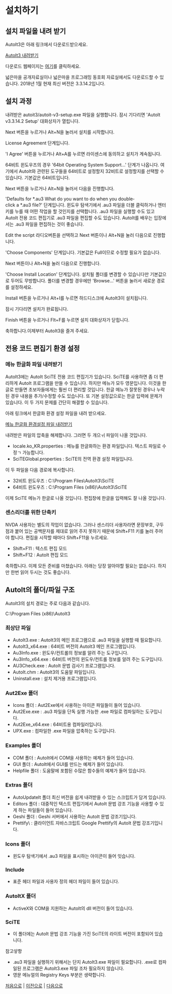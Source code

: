 ﻿# 설치하기

## 설치 파일을 내려 받기

AutoIt3은 아래 링크에서 다운로드받으세요.

[AutoIt3 내려받기](https://www.autoitscript.com/files/autoit3/autoit-v3-setup.exe)

다운로드 웹페이지는 [여기](https://www.autoitscript.com/site/autoit/downloads/)를 클릭하세요.

넓은마을 공개자료실이나 넓은마을 프로그래밍 동호회 자료실에서도 다운로드할 수 있습니다. 2018년 1월 현재 최신 버전은 3.3.14.2입니다.

## 설치 과정

내려받은 autoit3/autoit-v3-setup.exe 파일을 실행합니다. 잠시 기다리면 'AutoIt v3.3.14.2 Setup' 대화상자가 열립니다.

Next 버튼을 누르거나 Alt+N을 눌러서 설치를 시작합니다.

License Agreement 단계입니다. 

'I Agree' 버튼을 누르거나 Alt+A를 누르면 라이센스에 동의하고 설치가 계속됩니다.

64비트 윈도우즈의 경우 '64­bit Operating System Support...' 단계가 나옵니다. 여기에서 AutoIt와 관련된 도구들을 64비트로 설정할지 32비트로 설정할지를 선택할 수 있습니다. 기본값은 64비트입니다.

Next 버튼을 누르거나 Alt+N을 눌러서 다음을 진행합니다.

'Defaults for *.au3 What do you want to do when you double­click a *.au3 file?' 단계입니다. 윈도우 탐색기에서 .au3 파일을 더블 클릭하거나 엔터키를 누를 때 어떤 작업을 할 것인지를 선택합니다. .au3 파일을 실행할 수도 있고 AutoIt 전용 코드 편집기로 .au3 파일을 편집할 수도 있습니다. AutoIt를 배우는 입장에서는 .au3 파일을 편집하는 것이 좋습니다.

Edit the script 라디오버튼을 선택하고 Next 버튼이나 Alt+N을 눌러 다음으로 진행합니다.

'Choose Components' 단계입니다. 기본값은 Full이므로 수정할 필요가 없습니다.

Next 버튼이나 Alt+N을 눌러 다음으로 진행합니다.

'Choose Install Location' 단계입니다. 설치될 폴더를 변경할 수 있습니다만 기본값으로 두어도 무방합니다. 폴더를 변경할 경우에만 'Browse...' 버튼을 눌러서 새로운 경로를 설정하세요.

Install 버튼을 누르거나 Alt+I를 누르면 하드디스크에 AutoIt3이 설치됩니다.

잠시 기다리면 설치가 완료됩니다.

Finish  버튼을 누르거나 Flt+F를 누르면 설치 대화상자가 닫힙니다. 

축하합니다.이제부터 AutoIt3을 즐겨 주세요.

## 전용 코드 편집기 환경 설정

### 메뉴 한글화 파일 내려받기

AutoIt3에는 AutoIt SciTE 전용 코드 편집기가 있습니다. SciTE를 사용하면 좀 더 편리하게 AutoIt 프로그램을 만들 수 있습니다. 하지만 메뉴가 모두 영문입니다. 이것을 한글로 만들면 초보자들에게는 훨씬 더 편리할 것입니다. 한글 메뉴가 잘못된 경우나 누락된 경우 내용을 추가/수정할 수도 있습니다. 또 기본 설정값으로는 한글 입력에 문제가 있습니다. 이 두 가지 문제를 간단히 해결할 수 있습니다.

아래 링크에서 한글화 환경 설정 파일을 내려 받으세요.

[메뉴 한글화 환경설정 파일 내려받기](https://raw.githubusercontent.com/rtint/amfb/master/1-outline/SciTE_Korean.zip)

내려받은 파일의 압축을 해제합니다. 그러면 두 개으ㅟ 파일이 나올 것입니다.

- locale.ko_KR.properties	 : 메뉴를 한글화하는 환경 파일입니다. 텍스트 파일로 수정ㄱ 가능합니다.
- SciTEGlobal.properties : SciTE의 전역 환경 설정 파일입니다.

이 두 파일을 다음 경로에 복사합니다.

- 32비트 윈도우즈 : C:\Program Files\AutoIt3\SciTE
- 64비트 윈도우즈 : C:\Program Files (x86)\AutoIt3\SciTE

이제 SciTE 메뉴가 한글로 나올 것입니다. 편집창에 한글을 입력해도 잘 나올 것입니다.

### 센스리더를 위한 단축키

NVDA 사용자는 별도의 작업이 없습니다. 그러나 센스리더 사용자라면 문장부호, 구두점과 붙어 있는 공백문자를 제대로 읽어 주지 못하기 때문에 Shift+F11 키를 눌러 주어야 합니다. 편집을 시작할 때마다 Shift+F11을 누르세요.

- Shift+F11 : 텍스트 편집 모드
- Shift+F12 : AutoIt 편집 모드

축하합니다. 이제 모든 준비를 마쳤습니다. 아래는 당장 알아야할 필요는 없습니다. 하지만 한번 읽어 두시는 것도 좋습니다.

## AutoIt의 폴더/파일 구조

AutoIt3의 설치 경로는 주로 다음과 같습니다.

C:\Program Files (x86)\AutoIt3

### 최상단 파일

- AutoIt3.exe : AutoIt3의 메인 프로그램으로 .au3 파일을 실행할 때 필요합니다.
- AutoIt3_x64.exe : 64비트 버전의 AutoIt3 메인 프로그램입니다.
- Au3Info.exe : 윈도우/컨트롤의 정보를 알려 주는 도구입니다.
- Au3Info_x64.exe : 64비트 버전의 윈도우/컨트롤 정보를 알려 주는 도구입니다.
- AU3Check.exe : AutoIt 문법 검사기 프로그램입니다.
- AutoIt.chm : AutoIt3의 도움말 파일입니다.
- Uninstall.exe : 설치 제거용 프로그램입니다.

### Aut2Exe 폴더

- Icons 폴더 : Aut2Exe에서 사용하는 아이콘 파일들이 들어 있습니다.
- Aut2Exe.exe : .au3 파일을 단독 실행 가능한 .exe 파일로 컴파일하는 도구입니다.
- Aut2Exe_x64.exe : 64비트용 컴파일러입니다.
- UPX.exe : 컴파일한 .exe 파일을 압축하는 도구입니다.

### Examples 폴더

- COM 폴더 : AutoIt에서 COM을 사용하는 예제가 들어 있습니다.
- GUI 폴더 : AutoIt에서 GUI를 만드는 예제가 들어 있습니다.
- Helpfile 폴더 : 도움말에 포함된 수많은 함수들의 예제가 들어 있습니다.

### Extras 폴더 

- AutoUpdateIt 폴더 최신 버전을 쉽게 내려받을 수 있는 스크립트가 담겨 있습니다.
- Editors 폴더 : 대중적인 텍스트 편집기에서 AutoIt 문법 강조 기능을 사용할 수 있게 하는 파일들이 들어 있습니다.
- Geshi 폴더 : Geshi 서버에서 사용하는 AutoIt 문법 강조기입니다.
- Prettify\ : 클라이언트 자바스크립트 Google Prettify의 AutoIt 문법 강조기입니다.
### Icons 폴더

- 윈도우 탐색기에서 .au3 파일을 표시하는 아이콘이 들어 잇습니다.

### Include

- 표준 헤더 파일과 사용자 정의 헤더 파일이 들어 있습니다.


### AutoItX 폴더 

- ActiveX와 COM을 지원하는 AutoIt의 dll 버전이 들어 있습니다.

### SciTE

- 이 폴더에는 AutoIt 문법 강조 기능을 가진 SciTE의 라이트 버전이 포함되어 있습니다.

참고샇항

- .au3 파일을 실행하기 위해서는 단지 AutoIt3.exe 파일이 필요합니다. .exe로 컴파일된 프로그램은 AutoIt3.exe 파일 조차 필요하지 않습니다. 
- 영문 메뉴얼의 Registry Keys 부분은 생략합니다.

[처음으로](../readme.md) | [이전으로](02-license.md) | [다음으로](04-faq.md)